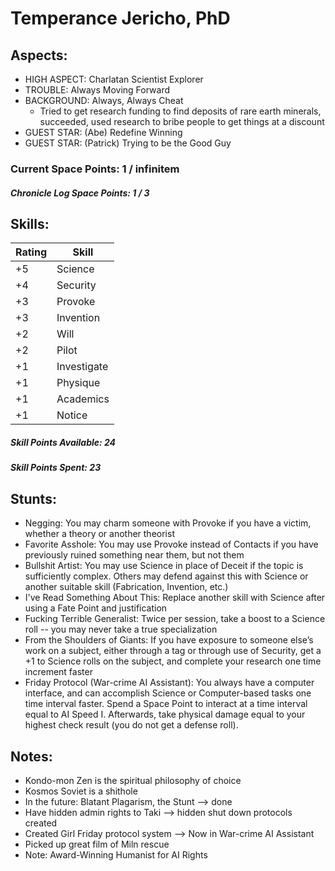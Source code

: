 # Temperance Jericho, PhD

## Aspects:
* HIGH ASPECT: Charlatan Scientist Explorer
* TROUBLE: Always Moving Forward
* BACKGROUND: Always, Always Cheat
    - Tried to get research funding to find deposits of rare earth minerals, succeeded, used research to bribe people to get things at a discount
* GUEST STAR: (Abe) Redefine Winning
* GUEST STAR: (Patrick) Trying to be the Good Guy

### Current Space Points: 1 / infinitem
##### Chronicle Log Space Points: 1 / 3


## Skills:

Rating | Skill
------ | --------
+5 | Science
+4 | Security
+3 | Provoke
+3 | Invention
+2 | Will
+2 | Pilot
+1 | Investigate
+1 | Physique
+1 | Academics
+1 | Notice

##### Skill Points Available: 24
##### Skill Points Spent: 23


## Stunts:
* Negging: You may charm someone with Provoke if you have a victim, whether a theory or another theorist
* Favorite Asshole: You may use Provoke instead of Contacts if you have previously ruined something near them, but not them
* Bullshit Artist: You may use Science in place of Deceit if the topic is sufficiently complex.  Others may defend against this with Science or another suitable skill (Fabrication, Invention, etc.)
* I've Read Something About This: Replace another skill with Science after using a Fate Point and justification
* Fucking Terrible Generalist: Twice per session, take a boost to a Science roll -- you may never take a true specialization
* From the Shoulders of Giants: If you have exposure to someone else’s work on a subject, either through a tag or through use of Security, get a +1 to Science rolls on the subject, and complete your research one time increment faster
* Friday Protocol (War-crime AI Assistant): You always have a computer interface, and can accomplish Science or Computer-based tasks one time interval faster.  Spend a Space Point to interact at a time interval equal to AI Speed I.  Afterwards, take physical damage equal to your highest check result (you do not get a defense roll).


## Notes:

* Kondo-mon Zen is the spiritual philosophy of choice
* Kosmos Soviet is a shithole
* In the future: Blatant Plagarism, the Stunt  --> done
* Have hidden admin rights to Taki  --> hidden shut down protocols created
* Created Girl Friday protocol system --> Now in War-crime AI Assistant
* Picked up great film of Miln rescue
* Note: Award-Winning Humanist for AI Rights
